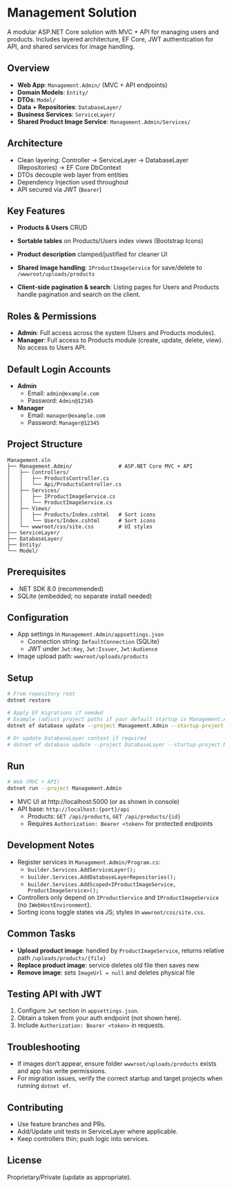 # Management Solution

A modular ASP.NET Core solution with MVC + API for managing users and products. Includes layered architecture, EF Core, JWT authentication for API, and shared services for image handling.

## Overview
- __Web App__: `Management.Admin/` (MVC + API endpoints)
- __Domain Models__: `Entity/`
- __DTOs__: `Model/`
- __Data + Repositories__: `DatabaseLayer/`
- __Business Services__: `ServiceLayer/`
- __Shared Product Image Service__: `Management.Admin/Services/`

## Architecture
- Clean layering: Controller -> ServiceLayer -> DatabaseLayer (Repositories) -> EF Core DbContext
- DTOs decouple web layer from entities
- Dependency Injection used throughout
- API secured via JWT (`Bearer`)

## Key Features
- __Products & Users__ CRUD
- __Sortable tables__ on Products/Users index views (Bootstrap Icons)
- __Product description__ clamped/justified for cleaner UI
- __Shared image handling__: `IProductImageService` for save/delete to `/wwwroot/uploads/products`

- __Client-side pagination & search__: Listing pages for Users and Products handle pagination and search on the client.

## Roles & Permissions
- __Admin__: Full access across the system (Users and Products modules).
- __Manager__: Full access to Products module (create, update, delete, view). No access to Users API.

## Default Login Accounts
- __Admin__
  - Email: `admin@example.com`
  - Password: `Admin@12345`
- __Manager__
  - Email: `manager@example.com`
  - Password: `Manager@12345`

## Project Structure
```
Management.sln
├── Management.Admin/               # ASP.NET Core MVC + API
│   ├── Controllers/
│   │   ├── ProductsController.cs
│   │   └── Api/ProductsController.cs
│   ├── Services/
│   │   ├── IProductImageService.cs
│   │   └── ProductImageService.cs
│   ├── Views/
│   │   ├── Products/Index.cshtml   # Sort icons
│   │   └── Users/Index.cshtml      # Sort icons
│   └── wwwroot/css/site.css        # UI styles
├── ServiceLayer/
├── DatabaseLayer/
├── Entity/
└── Model/
```

## Prerequisites
- .NET SDK 8.0 (recommended)
- SQLite (embedded; no separate install needed)

## Configuration
- App settings in `Management.Admin/appsettings.json`
  - Connection string: `DefaultConnection` (SQLite)
  - JWT under `Jwt:Key`, `Jwt:Issuer`, `Jwt:Audience`
- Image upload path: `wwwroot/uploads/products`

## Setup
```bash
# From repository root
dotnet restore

# Apply EF migrations if needed
# Example (adjust project paths if your default startup is Management.Admin)
dotnet ef database update --project Management.Admin --startup-project Management.Admin

# Or update DatabaseLayer context if required
# dotnet ef database update --project DatabaseLayer --startup-project Management.Admin
```

## Run
```bash
# Web (MVC + API)
dotnet run --project Management.Admin
```
- MVC UI at http://localhost:5000 (or as shown in console)
- API base: `http://localhost:{port}/api`
  - Products: `GET /api/products`, `GET /api/products/{id}`
  - Requires `Authorization: Bearer <token>` for protected endpoints

## Development Notes
- Register services in `Management.Admin/Program.cs`:
  - `builder.Services.AddServiceLayer();`
  - `builder.Services.AddDatabaseLayerRepositories();`
  - `builder.Services.AddScoped<IProductImageService, ProductImageService>();`
- Controllers only depend on `IProductService` and `IProductImageService` (no `IWebHostEnvironment`).
- Sorting icons toggle states via JS; styles in `wwwroot/css/site.css`.

## Common Tasks
- __Upload product image__: handled by `ProductImageService`, returns relative path `/uploads/products/{file}`
- __Replace product image__: service deletes old file then saves new
- __Remove image__: sets `ImageUrl = null` and deletes physical file

## Testing API with JWT
1. Configure `Jwt` section in `appsettings.json`.
2. Obtain a token from your auth endpoint (not shown here).
3. Include `Authorization: Bearer <token>` in requests.

## Troubleshooting
- If images don’t appear, ensure folder `wwwroot/uploads/products` exists and app has write permissions.
- For migration issues, verify the correct startup and target projects when running `dotnet ef`.

## Contributing
- Use feature branches and PRs.
- Add/Update unit tests in ServiceLayer where applicable.
- Keep controllers thin; push logic into services.

## License
Proprietary/Private (update as appropriate).
